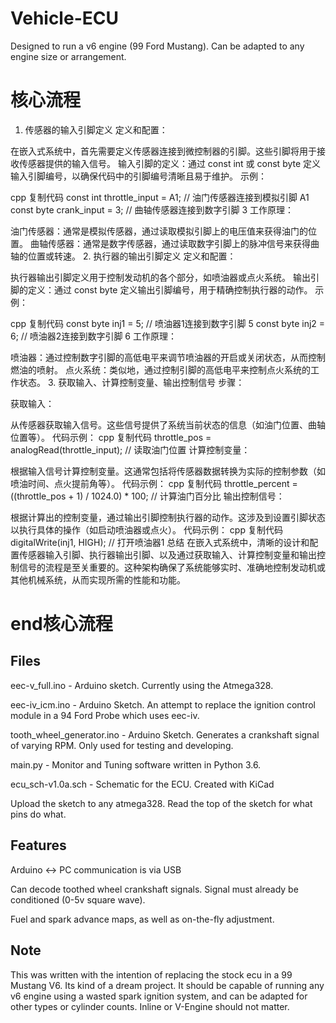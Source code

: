# Vehicle-ECU
Designed to run a v6 engine (99 Ford Mustang). Can be adapted to any engine size or arrangement.

# 核心流程
1. 传感器的输入引脚定义
   定义和配置：

在嵌入式系统中，首先需要定义传感器连接到微控制器的引脚。这些引脚将用于接收传感器提供的输入信号。
输入引脚的定义：通过 const int 或 const byte 定义输入引脚编号，以确保代码中的引脚编号清晰且易于维护。
示例：

cpp
复制代码
const int throttle_input = A1; // 油门传感器连接到模拟引脚 A1
const byte crank_input = 3; // 曲轴传感器连接到数字引脚 3
工作原理：

油门传感器：通常是模拟传感器，通过读取模拟引脚上的电压值来获得油门的位置。
曲轴传感器：通常是数字传感器，通过读取数字引脚上的脉冲信号来获得曲轴的位置或转速。
2. 执行器的输出引脚定义
   定义和配置：

执行器输出引脚定义用于控制发动机的各个部分，如喷油器或点火系统。
输出引脚的定义：通过 const byte 定义输出引脚编号，用于精确控制执行器的动作。
示例：

cpp
复制代码
const byte inj1 = 5; // 喷油器1连接到数字引脚 5
const byte inj2 = 6; // 喷油器2连接到数字引脚 6
工作原理：

喷油器：通过控制数字引脚的高低电平来调节喷油器的开启或关闭状态，从而控制燃油的喷射。
点火系统：类似地，通过控制引脚的高低电平来控制点火系统的工作状态。
3. 获取输入、计算控制变量、输出控制信号
   步骤：

获取输入：

从传感器获取输入信号。这些信号提供了系统当前状态的信息（如油门位置、曲轴位置等）。
代码示例：
cpp
复制代码
throttle_pos = analogRead(throttle_input); // 读取油门位置
计算控制变量：

根据输入信号计算控制变量。这通常包括将传感器数据转换为实际的控制参数（如喷油时间、点火提前角等）。
代码示例：
cpp
复制代码
throttle_percent = ((throttle_pos + 1) / 1024.0) * 100; // 计算油门百分比
输出控制信号：

根据计算出的控制变量，通过输出引脚控制执行器的动作。这涉及到设置引脚状态以执行具体的操作（如启动喷油器或点火）。
代码示例：
cpp
复制代码
digitalWrite(inj1, HIGH); // 打开喷油器1
总结
在嵌入式系统中，清晰的设计和配置传感器输入引脚、执行器输出引脚、以及通过获取输入、计算控制变量和输出控制信号的流程是至关重要的。这种架构确保了系统能够实时、准确地控制发动机或其他机械系统，从而实现所需的性能和功能。
# end核心流程


## Files
eec-v_full.ino - Arduino sketch. Currently using the Atmega328.

eec-iv_icm.ino - Arduino Sketch. An attempt to replace the ignition control module in a 94 Ford Probe which uses eec-iv.

tooth_wheel_generator.ino - Arduino Sketch. Generates a crankshaft signal of varying RPM. Only used for testing and developing.

main.py - Monitor and Tuning software written in Python 3.6.

ecu_sch-v1.0a.sch - Schematic for the ECU. Created with KiCad


Upload the sketch to any atmega328. Read the top of the sketch for what pins do what.

## Features
Arduino <-> PC communication is via USB

Can decode toothed wheel crankshaft signals. Signal must already be conditioned (0-5v square wave).

Fuel and spark advance maps, as well as on-the-fly adjustment.

## Note
This was written with the intention of replacing the stock ecu in a  99 Mustang V6. Its kind of a dream project. It should be capable of running any v6 engine using a wasted spark ignition system, and can be adapted for other types or cylinder counts. Inline or V-Engine should not matter.
